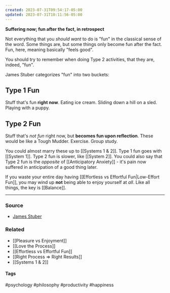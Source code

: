 ```yaml
---
created: 2023-07-31T09:54:17-05:00
updated: 2023-07-31T10:11:56-05:00
---
```

**Suffering now; fun after the fact, in retrospect**

Not everything that you *should want* to do is "fun" in the classical sense of the word. Some things are, but some things only become fun after the fact. Fun, here, meaning basically "feels good". 

You should try to remember when doing Type 2 activities, that they are, indeed, "fun".

James Stuber categorizes "fun" into two buckets:

## Type 1 Fun
Stuff that's fun **right now**. Eating ice cream. Sliding down a hill on a sled. Playing with a puppy.

## Type 2 Fun
Stuff that's *not fun* right now, but **becomes fun upon reflection**. These would be like a Tough Mudder. Exercise. Group study.

You could almost marry these up to [[Systems 1 & 2]]. Type 1 fun goes with [[System 1]]. Type 2 fun is slower, like [[System 2]]. You could also say that Type 2 fun is the *opposite* of [[Anticipatory Anxiety]] - it's pain now suffered in anticipation of a good thing later.

If you waste your entire day having [[Effortless vs Effortful Fun|Low-Effort Fun]], you may wind up **not** being able to enjoy yourself at *all*. Like all things, the key is [[Balance]].

---
### Source
- [James Stuber](https://www.jamesstuber.com/boring-is-fun/?ref=jamesstuber.com)

### Related
- [[Pleasure vs Enjoyment]]
- [[Love the Process]]
- [[Effortless vs Effortful Fun]]
- [[Right Process ⇒ Right Results]]
- [[Systems 1 & 2]]

#### Tags
#psychology #philosophy #productivity #happiness 